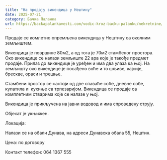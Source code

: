 ```yaml
---
title: "На продају викендица у Нештину"
date: 2025-07-21
category: Бачка Паланка
url: https://backapalankavesti.com/vodic-kroz-backu-palanku/nekretnine/na-prodaju-vikendica-u-nestinu2-d/
---
```


Продаје се комлетно опремљена викендица у Нештину са околним земљиштем.

Викендица је површине 80м2, а од тога је 70м2 стамбеног простора. Око викендице се налази земљиште 22 ара које је такође предмет продаје. Прилаз до викендице је уређен и има два улаза ка њој. На земљишту око викендице је посађено воће и то шљиве, кајсије, брескве, ораси и трешње.

Стамбени простор се састоји од две спаваће собе, дневне собе, купатила и  кухиње са трпезаријом. Викендица се продаје са комплетним стварима које се налазе у њој.

Викендица је прикључена на јавни водовод и има спроведену струју.

Објекат је укњижен.

Локација:

Налази се на обали Дунава, на адреси Дунавска обала 55, Нештин.

Цена: по договору

Контакт телефон: 064 1367 555
